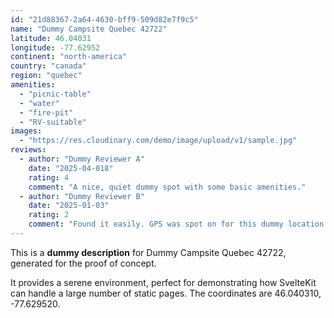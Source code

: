 ```yaml
---
id: "21d88367-2a64-4630-bff9-509d82e7f9c5"
name: "Dummy Campsite Quebec 42722"
latitude: 46.04031
longitude: -77.62952
continent: "north-america"
country: "canada"
region: "quebec"
amenities:
  - "picnic-table"
  - "water"
  - "fire-pit"
  - "RV-suitable"
images:
  - "https://res.cloudinary.com/demo/image/upload/v1/sample.jpg"
reviews:
  - author: "Dummy Reviewer A"
    date: "2025-04-018"
    rating: 4
    comment: "A nice, quiet dummy spot with some basic amenities."
  - author: "Dummy Reviewer B"
    date: "2025-01-03"
    rating: 2
    comment: "Found it easily. GPS was spot on for this dummy location."
---
```


This is a **dummy description** for Dummy Campsite Quebec 42722, generated for the proof of concept.

It provides a serene environment, perfect for demonstrating how SvelteKit can handle a large number of static pages. The coordinates are 46.040310, -77.629520.
